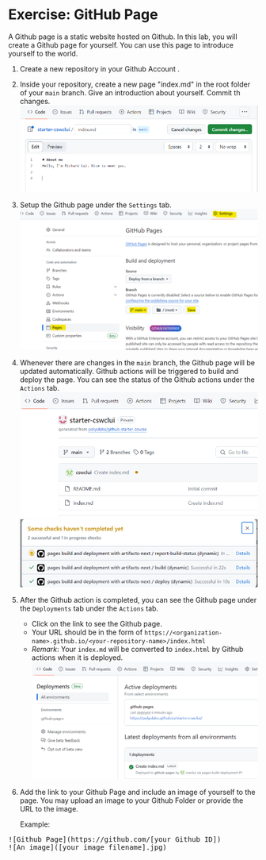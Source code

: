 
# Exercise: GitHub Page

A Github page is a static website hosted on Github. In this lab, you will create a Github page for yourself. You can use this page to introduce yourself to the world. 

1. Create a new repository in your Github Account .
2. Inside your repository, create a new page "index.md" in the root folder of your `main` branch. Give an introduction about yourself. Commit th changes.
   ![Alt text](image-1.png)
3. Setup the Github page under the `Settings` tab. 
   ![Alt text](image.png)
4. Whenever there are changes in the `main` branch, the Github page will be updated automatically. Github actions will be triggered to build and deploy the page. You can see the status of the Github actions under the `Actions` tab.
    ![Alt text](image-3.png)
    ![Alt text](image-4.png)
5. After the Github action is completed, you can see the Github page under the `Deployments` tab under the `Actions` tab. 
   - Click on the link to see the Github page. 
   - Your URL should be in the form of `https://<organization-name>.github.io/<your-repository-name>/index.html`
   - *Remark*: Your `index.md` will be converted to `index.html` by Github actions when it is deployed.
   ![Alt text](image-6.png)
6. Add the link to your Github Page and include an image of yourself to the page. You may upload an image to your Github Folder or provide the URL to the image.

   Example:
   
<pre>
![Github Page](https://github.com/[your Github ID])
![An image]([your_image_filename].jpg)  
</pre>



